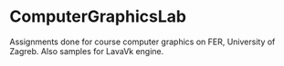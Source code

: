 # ComputerGraphicsLab
Assignments done for course computer graphics on FER, University of Zagreb. Also samples for LavaVk engine.
